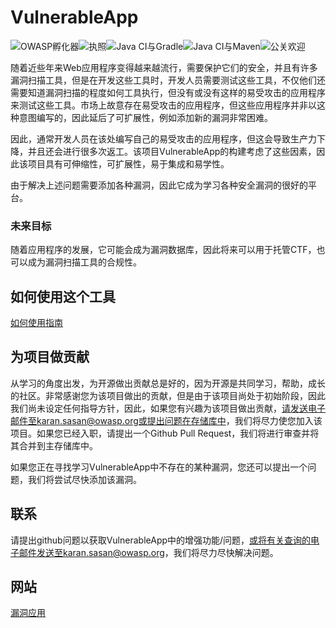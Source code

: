# VulnerableApp

![OWASP孵化器](https://img.shields.io/badge/owasp-incubator-blue.svg)[](https://opensource.org/licenses/Apache-2.0)![执照](https://img.shields.io/badge/License-Apache%202.0-blue.svg)![Java CI与Gradle](https://github.com/SasanLabs/VulnerableApp/workflows/Java%20CI%20with%20Gradle/badge.svg)![Java CI与Maven](https://github.com/SasanLabs/VulnerableApp/workflows/Java%20CI%20with%20Maven/badge.svg)[](http://makeapullrequest.com)![公关欢迎](https://img.shields.io/badge/PRs-welcome-brightgreen.svg?style=flat-square)

随着近些年来Web应用程序变得越来越流行，需要保护它们的安全，并且有许多漏洞扫描工具，但是在开发这些工具时，开发人员需要测试这些工具，不仅他们还需要知道漏洞扫描的程度如何工具执行，但没有或没有这样的易受攻击的应用程序来测试这些工具。市场上故意存在易受攻击的应用程序，但这些应用程序并非以这种意图编写的，因此延后了可扩展性，例如添加新的漏洞非常困难。

因此，通常开发人员在该处编写自己的易受攻击的应用程序，但这会导致生产力下降，并且还会进行很多次返工。该项目VulnerableApp的构建考虑了这些因素，因此该项目具有可伸缩性，可扩展性，易于集成和易学性。

由于解决上述问题需要添加各种漏洞，因此它成为学习各种安全漏洞的很好的平台。

### 未来目标

随着应用程序的发展，它可能会成为漏洞数据库，因此将来可以用于托管CTF，也可以成为漏洞扫描工具的合规性。

## 如何使用这个工具

[如何使用指南](https://github.com/SasanLabs/VulnerableApp/blob/master/HOW-TO-USE.md)

## 为项目做贡献

从学习的角度出发，为开源做出贡献总是好的，因为开源是共同学习，帮助，成长的社区。非常感谢您为该项目做出的贡献，但是由于该项目尚处于初始阶段，因此我们尚未设定任何指导方针，因此，如果您有兴趣为该项目做出贡献，请发送电子邮件至karan.sasan@owasp.org或提出问题在存储库中，我们将尽力使您加入该项目。如果您已经入职，请提出一个Github Pull Request，我们将进行审查并将其合并到主存储库中。

如果您正在寻找学习VulnerableApp中不存在的某种漏洞，您还可以提出一个问题，我们将尝试尽快添加该漏洞。

## 联系

请提出github问题以获取VulnerableApp中的增强功能/问题，或将有关查询的电子邮件发送至karan.sasan@owasp.org，我们将尽力尽快解决问题。

## 网站

[漏洞应用](https://owasp.org/www-project-vulnerableapp/)
